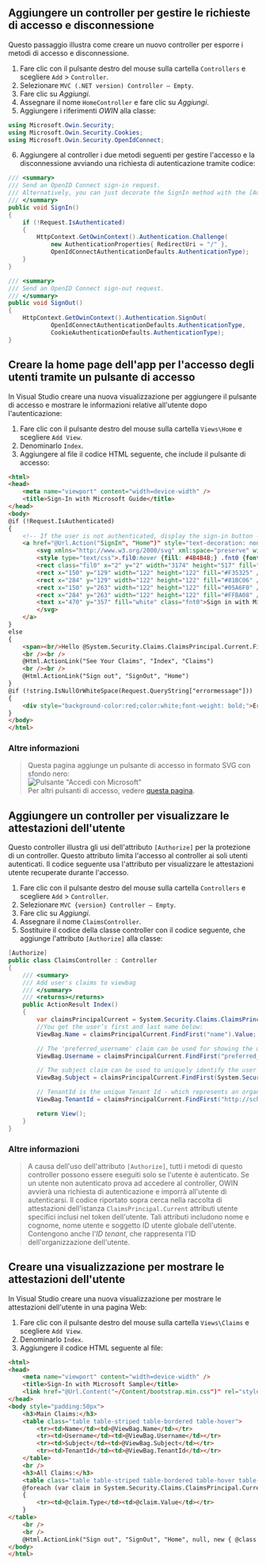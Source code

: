 
## <a name="add-a-controller-to-handle-sign-in-and-sign-out-requests"></a>Aggiungere un controller per gestire le richieste di accesso e disconnessione

Questo passaggio illustra come creare un nuovo controller per esporre i metodi di accesso e disconnessione.

1.  Fare clic con il pulsante destro del mouse sulla cartella `Controllers` e scegliere `Add` > `Controller`.
2.  Selezionare `MVC (.NET version) Controller – Empty`.
3.  Fare clic su *Aggiungi*.
4.  Assegnare il nome `HomeController` e fare clic su *Aggiungi*.
5.  Aggiungere i riferimenti *OWIN* alla classe:

```csharp
using Microsoft.Owin.Security;
using Microsoft.Owin.Security.Cookies;
using Microsoft.Owin.Security.OpenIdConnect;
```
<!-- Workaround for Docs conversion bug -->
<ol start="6">
<li>
Aggiungere al controller i due metodi seguenti per gestire l'accesso e la disconnessione avviando una richiesta di autenticazione tramite codice:
</li>
</ol>

```csharp
/// <summary>
/// Send an OpenID Connect sign-in request.
/// Alternatively, you can just decorate the SignIn method with the [Authorize] attribute
/// </summary>
public void SignIn()
{
    if (!Request.IsAuthenticated)
    {
        HttpContext.GetOwinContext().Authentication.Challenge(
            new AuthenticationProperties{ RedirectUri = "/" },
            OpenIdConnectAuthenticationDefaults.AuthenticationType);
    }
}

/// <summary>
/// Send an OpenID Connect sign-out request.
/// </summary>
public void SignOut()
{
    HttpContext.GetOwinContext().Authentication.SignOut(
            OpenIdConnectAuthenticationDefaults.AuthenticationType,
            CookieAuthenticationDefaults.AuthenticationType);
}
```

## <a name="create-the-apps-home-page-to-sign-in-users-via-a-sign-in-button"></a>Creare la home page dell'app per l'accesso degli utenti tramite un pulsante di accesso

In Visual Studio creare una nuova visualizzazione per aggiungere il pulsante di accesso e mostrare le informazioni relative all'utente dopo l'autenticazione:

1.  Fare clic con il pulsante destro del mouse sulla cartella `Views\Home` e scegliere `Add View`.
2.  Denominarlo `Index`.
3.  Aggiungere al file il codice HTML seguente, che include il pulsante di accesso:

```html
<html>
<head>
    <meta name="viewport" content="width=device-width" />
    <title>Sign-In with Microsoft Guide</title>
</head>
<body>
@if (!Request.IsAuthenticated)
{
    <!-- If the user is not authenticated, display the sign-in button -->
    <a href="@Url.Action("SignIn", "Home")" style="text-decoration: none;">
        <svg xmlns="http://www.w3.org/2000/svg" xml:space="preserve" width="300px" height="50px" viewBox="0 0 3278 522" class="SignInButton">
        <style type="text/css">.fil0:hover {fill: #4B4B4B;} .fnt0 {font-size: 260px;font-family: 'Segoe UI Semibold', 'Segoe UI'; text-decoration: none;}</style>
        <rect class="fil0" x="2" y="2" width="3174" height="517" fill="black" />
        <rect x="150" y="129" width="122" height="122" fill="#F35325" />
        <rect x="284" y="129" width="122" height="122" fill="#81BC06" />
        <rect x="150" y="263" width="122" height="122" fill="#05A6F0" />
        <rect x="284" y="263" width="122" height="122" fill="#FFBA08" />
        <text x="470" y="357" fill="white" class="fnt0">Sign in with Microsoft</text>
        </svg>
    </a>
}
else
{
    <span><br/>Hello @System.Security.Claims.ClaimsPrincipal.Current.FindFirst("name").Value;</span>
    <br /><br />
    @Html.ActionLink("See Your Claims", "Index", "Claims")
    <br /><br />
    @Html.ActionLink("Sign out", "SignOut", "Home")
}
@if (!string.IsNullOrWhiteSpace(Request.QueryString["errormessage"]))
{
    <div style="background-color:red;color:white;font-weight: bold;">Error: @Request.QueryString["errormessage"]</div>
}
</body>
</html>
```
<!--start-collapse-->
### <a name="more-information"></a>Altre informazioni
> Questa pagina aggiunge un pulsante di accesso in formato SVG con sfondo nero:<br/>![Pulsante "Accedi con Microsoft"](media/active-directory-develop-guidedsetup-aspnetwebapp-use/aspnetsigninbuttonsample.png)<br/> Per altri pulsanti di accesso, vedere [questa pagina](https://docs.microsoft.com/azure/active-directory/develop/active-directory-branding-guidelines "Linee guida sulla personalizzazione").
<!--end-collapse-->

## <a name="add-a-controller-to-display-users-claims"></a>Aggiungere un controller per visualizzare le attestazioni dell'utente
Questo controller illustra gli usi dell'attributo `[Authorize]` per la protezione di un controller. Questo attributo limita l'accesso al controller ai soli utenti autenticati. Il codice seguente usa l'attributo per visualizzare le attestazioni utente recuperate durante l'accesso.

1.  Fare clic con il pulsante destro del mouse sulla cartella `Controllers` e scegliere `Add` > `Controller`.
2.  Selezionare `MVC {version} Controller – Empty`.
3.  Fare clic su *Aggiungi*.
4.  Assegnare il nome `ClaimsController`.
5.  Sostituire il codice della classe controller con il codice seguente, che aggiunge l'attributo `[Authorize]` alla classe:

```csharp
[Authorize]
public class ClaimsController : Controller
{
    /// <summary>
    /// Add user's claims to viewbag
    /// </summary>
    /// <returns></returns>
    public ActionResult Index()
    {
        var claimsPrincipalCurrent = System.Security.Claims.ClaimsPrincipal.Current;
        //You get the user’s first and last name below:
        ViewBag.Name = claimsPrincipalCurrent.FindFirst("name").Value;

        // The 'preferred_username' claim can be used for showing the username
        ViewBag.Username = claimsPrincipalCurrent.FindFirst("preferred_username").Value;

        // The subject claim can be used to uniquely identify the user across the web
        ViewBag.Subject = claimsPrincipalCurrent.FindFirst(System.Security.Claims.ClaimTypes.NameIdentifier).Value;

        // TenantId is the unique Tenant Id - which represents an organization in Azure AD
        ViewBag.TenantId = claimsPrincipalCurrent.FindFirst("http://schemas.microsoft.com/identity/claims/tenantid").Value;

        return View();
    }
}
```

<!--start-collapse-->
### <a name="more-information"></a>Altre informazioni
> A causa dell'uso dell'attributo `[Authorize]`, tutti i metodi di questo controller possono essere eseguiti solo se l'utente è autenticato. Se un utente non autenticato prova ad accedere al controller, OWIN avvierà una richiesta di autenticazione e imporrà all'utente di autenticarsi. Il codice riportato sopra cerca nella raccolta di attestazioni dell'istanza `ClaimsPrincipal.Current` attributi utente specifici inclusi nel token dell'utente. Tali attributi includono nome e cognome, nome utente e soggetto ID utente globale dell'utente. Contengono anche l'*ID tenant*, che rappresenta l'ID dell'organizzazione dell'utente. 
<!--end-collapse-->

## <a name="create-a-view-to-display-the-users-claims"></a>Creare una visualizzazione per mostrare le attestazioni dell'utente

In Visual Studio creare una nuova visualizzazione per mostrare le attestazioni dell'utente in una pagina Web:

1.  Fare clic con il pulsante destro del mouse sulla cartella `Views\Claims` e scegliere `Add View`.
2.  Denominarlo `Index`.
3.  Aggiungere il codice HTML seguente al file:

```html
<html>
<head>
    <meta name="viewport" content="width=device-width" />
    <title>Sign-In with Microsoft Sample</title>
    <link href="@Url.Content("~/Content/bootstrap.min.css")" rel="stylesheet" type="text/css" />
</head>
<body style="padding:50px">
    <h3>Main Claims:</h3>
    <table class="table table-striped table-bordered table-hover">
        <tr><td>Name</td><td>@ViewBag.Name</td></tr>
        <tr><td>Username</td><td>@ViewBag.Username</td></tr>
        <tr><td>Subject</td><td>@ViewBag.Subject</td></tr>
        <tr><td>TenantId</td><td>@ViewBag.TenantId</td></tr>
    </table>
    <br />
    <h3>All Claims:</h3>
    <table class="table table-striped table-bordered table-hover table-condensed">
    @foreach (var claim in System.Security.Claims.ClaimsPrincipal.Current.Claims)
    {
        <tr><td>@claim.Type</td><td>@claim.Value</td></tr>
    }
</table>
    <br />
    <br />
    @Html.ActionLink("Sign out", "SignOut", "Home", null, new { @class = "btn btn-primary" })
</body>
</html>
```
